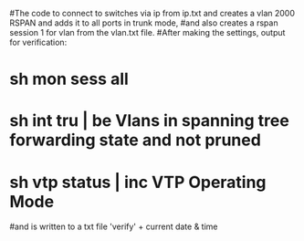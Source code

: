 #The code to connect to switches via ip from ip.txt and creates a vlan 2000 RSPAN and adds it to all ports in trunk mode, 
#and also creates a rspan session 1 for vlan from the vlan.txt file.
#After making the settings, output for verification:
#    sh mon sess all
#    sh int tru | be Vlans in spanning tree forwarding state and not pruned
#    sh vtp status | inc VTP Operating Mode
#and is written to a txt file 'verify' + current date & time
